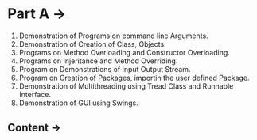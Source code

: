 # Part A -> 
1. Demonstration of Programs on command line Arguments.
2. Demonstration of Creation of Class, Objects.
3. Programs on Method Overloading and Constructor Overloading.
4. Programs on Injeritance and Method Overriding.
5. Program on Demonstrations of Input Output Stream.
6. Program on Creation of Packages, importin the user defined Package.
7. Demonstration of Multithreading using Tread Class and Runnable Interface.
8. Demonstration of GUI using Swings.

## Content ->

